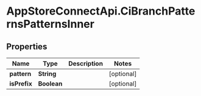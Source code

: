 # AppStoreConnectApi.CiBranchPatternsPatternsInner

## Properties

Name | Type | Description | Notes
------------ | ------------- | ------------- | -------------
**pattern** | **String** |  | [optional] 
**isPrefix** | **Boolean** |  | [optional] 


